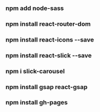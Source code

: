 ### npm add node-sass
### npm install react-router-dom
### npm install react-icons --save
### npm install react-slick --save
### npm i slick-carousel
### npm install gsap react-gsap

### npm install gh-pages